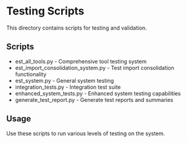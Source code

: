 ﻿# Testing Scripts

This directory contains scripts for testing and validation.

## Scripts

- 	est_all_tools.py - Comprehensive tool testing system
- 	est_import_consolidation_system.py - Test import consolidation functionality
- 	est_system.py - General system testing
- integration_tests.py - Integration test suite
- enhanced_system_tests.py - Enhanced system testing capabilities
- generate_test_report.py - Generate test reports and summaries

## Usage

Use these scripts to run various levels of testing on the system.
